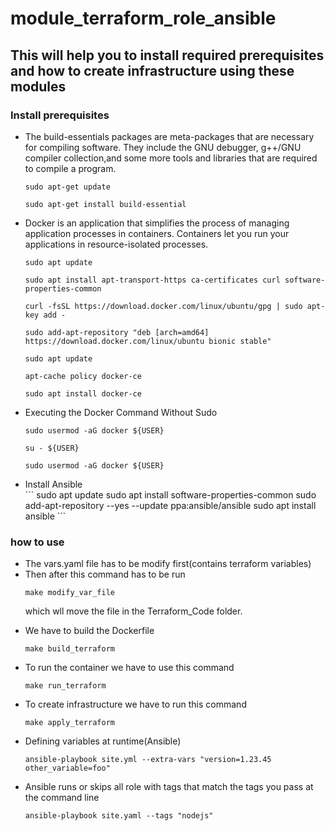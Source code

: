 # module_terraform_role_ansible

<h2> This will help you to install required prerequisites and how to create infrastructure using these modules </h2>

<h3> Install prerequisites </h3>

<ul>
<li> The build-essentials packages are meta-packages that are necessary for compiling software. They include the GNU debugger, g++/GNU compiler collection,and some more tools and libraries that are required to compile a program.</li>

```
sudo apt-get update 

sudo apt-get install build-essential

```

<li> Docker is an application that simplifies the process of managing application processes in containers. Containers let you run your applications in  resource-isolated processes. </li>

```
sudo apt update

sudo apt install apt-transport-https ca-certificates curl software-properties-common

curl -fsSL https://download.docker.com/linux/ubuntu/gpg | sudo apt-key add -

sudo add-apt-repository "deb [arch=amd64] https://download.docker.com/linux/ubuntu bionic stable"

sudo apt update

apt-cache policy docker-ce

sudo apt install docker-ce
```

<li> Executing the Docker Command Without Sudo </li>
  
```
sudo usermod -aG docker ${USER}

su - ${USER}

sudo usermod -aG docker ${USER}

```
  
<li> Install Ansible</li>
  ```
  sudo apt update
  sudo apt install software-properties-common
  sudo add-apt-repository --yes --update ppa:ansible/ansible
  sudo apt install ansible
  ```
</ul>

<h3> how to use </h3>
<ul>
<li> The vars.yaml file has to be modify first(contains terraform variables)</li>
  
<li> Then after this command has to be run 
  
  ```
  make modify_var_file
  ``` 
  which wll move the file in the Terraform_Code folder.</li>
  
<li> We have to build the Dockerfile</li>
  
  ```
  make build_terraform
  ```
  
<li> To run the container we have to use this command</li>
  
  ```
  make run_terraform
  ```
  
<li> To create infrastructure we have to run this command</li>
  
  ```
  make apply_terraform
  ```
</ul>

<ul>
<li> Defining variables at runtime(Ansible)</li>
  
  ```
  ansible-playbook site.yml --extra-vars "version=1.23.45 other_variable=foo"
  ```
 
<li> Ansible runs or skips all role with tags that match the tags you pass at the command line</li>
  
  ```
  ansible-playbook site.yaml --tags "nodejs"
  ```
</ul>




